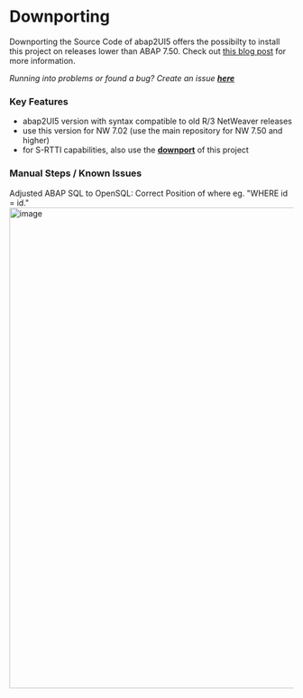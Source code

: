 # Downporting

Downporting the Source Code of abap2UI5 offers the possibilty to install this project on releases lower than ABAP 7.50. Check out [this blog post](https://www.linkedin.com/pulse/running-abap2ui5-older-r3-releases-downport-compatibility-abaplint-mjkle/) for more information.




_Running into problems or found a bug? Create an issue [**here**](https://github.com/abap2UI5/abap2UI5/issues)_

### Key Features
* abap2UI5 version with syntax compatible to old R/3 NetWeaver releases
* use this version for NW 7.02 (use the main repository for NW 7.50 and higher)
* for S-RTTI capabilities, also use the [**downport**](https://github.com/sandraros/S-RTTI/tree/7.50) of this project

### Manual Steps / Known Issues
Adjusted ABAP SQL to OpenSQL: Correct Position of where eg. "WHERE id = id."  <br>
<img width="853" alt="image" src="https://github.com/abap2UI5/abap2UI5-downport/assets/102328295/4f35fe67-1816-4ea7-adb2-b6dc31545806">
<br>

